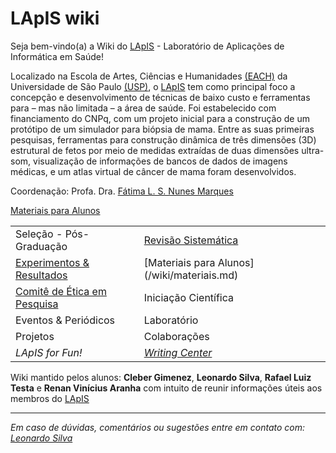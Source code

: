 # LApIS wiki

Seja bem-vindo(a) a Wiki do [LApIS](http://lapis.each.usp.br/) \- Laboratório de Aplicações de Informática em Saúde!

Localizado na Escola de Artes, Ciências e Humanidades [(EACH)](http://www5.each.usp.br/) da Universidade de São Paulo [(USP)](http://www.usp.br), o [LApIS](http://lapis.each.usp.br/) tem como principal  foco a concepção e desenvolvimento de técnicas de baixo custo e ferramentas para – mas não limitada – a área de saúde. Foi estabelecido com financiamento do CNPq, com um projeto inicial para a construção de um protótipo de um simulador para biópsia de mama. Entre as suas primeiras pesquisas, ferramentas para construção dinâmica de três dimensões (3D) estrutural de fetos por meio de medidas extraídas de duas dimensões ultra-som, visualização de informações de bancos de dados de imagens médicas, e um atlas virtual de câncer de mama foram desenvolvidos.

Coordenação: Profa. Dra. [Fátima L. S. Nunes Marques](mailto:fatima.nunes@usp.br)

[Materiais para Alunos](materiais)

<TABLE>
<TR><TD> Seleção - Pós-Graduação                  </TD> <TD> <a href="rs" rel="nofollow">Revisão Sistemática</a></TD></TR>
<TR><TD> <a href="experimentos" rel="nofollow">Experimentos & Resultados</a> </TD> <TD> [Materiais para Alunos](/wiki/materiais.md) </TD></TR>
<TR><TD> <a href="CEP" rel="nofollow">Comitê de Ética em Pesquisa</a>     </TD> <TD> Iniciação Científica </TD></TR>
<TR><TD> Eventos & Periódicos                     </TD> <TD> Laboratório </TD></TR>
<TR><TD> Projetos                                 </TD> <TD> Colaborações </TD></TR>
<TR><TD> <i>LApIS for Fun! </i>                   </TD> <TD> <I> <a href="escrita" rel="nofollow">Writing Center</a></I> </TD></TR>
</TABLE>
  
Wiki mantido pelos alunos: **Cleber Gimenez**, **Leonardo Silva**, **Rafael Luiz Testa** e **Renan Vinícius Aranha** com intuito de reunir informações úteis aos membros do [LApIS](http://lapis.each.usp.br/)

* * *

_Em caso de dúvidas, comentários ou sugestões entre em contato com: [Leonardo Silva](mailto:leonardosilva@usp.br)_
